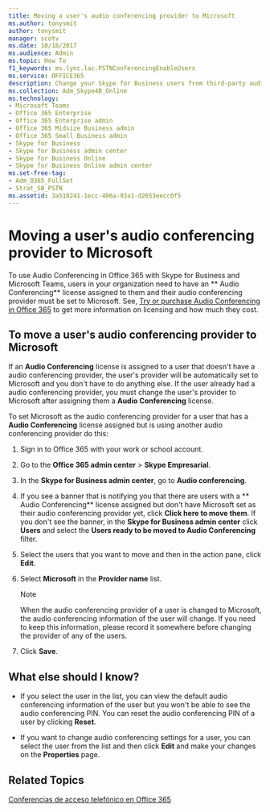 ```yaml
---
title: Moving a user's audio conferencing provider to Microsoft
ms.author: tonysmit
author: tonysmit
manager: scotv
ms.date: 10/18/2017
ms.audience: Admin
ms.topic: How To
f1_keywords: ms.lync.lac.PSTNConferencingEnableUsers
ms.service: OFFICE365
description: Change your Skype for Business users from third-party audio conferencing providers (ACP) to a Microsoft dial-in conferencing provider. 
ms.collection: Adm_Skype4B_Online
ms.technology:
- Microsoft Teams
- Office 365 Enterprise
- Office 365 Enterprise admin
- Office 365 Midsize Business admin
- Office 365 Small Business admin
- Skype for Business
- Skype for Business admin center
- Skype for Business Online
- Skype for Business Online admin center
ms.set-free-tag:
- Adm_O365_FullSet
- Strat_SB_PSTN
ms.assetid: 3a518241-1ecc-406a-93a1-d2653eecc0f5
---
```



# Moving a user's audio conferencing provider to Microsoft

To use Audio Conferencing in Office 365 with Skype for Business and Microsoft Teams, users in your organization need to have an ** Audio Conferencing** license assigned to them and their audio conferencing provider must be set to Microsoft. See, [Try or purchase Audio Conferencing in Office 365](try-or-purchase-audio-conferencing-in-office-365.md) to get more information on licensing and how much they cost.
  
    
    


## To move a user's audio conferencing provider to Microsoft

If an **Audio Conferencing** license is assigned to a user that doesn't have a audio conferencing provider, the user's provider will be automatically set to Microsoft and you don't have to do anything else. If the user already had a audio conferencing provider, you must change the user's provider to Microsoft after assigning them a **Audio Conferencing** license.
  
    
    
To set Microsoft as the audio conferencing provider for a user that has a **Audio Conferencing** license assigned but is using another audio conferencing provider do this:
  
    
    

1. Sign in to Office 365 with your work or school account.
    
  
2. Go to the **Office 365 admin center** > **Skype Empresarial**.
    
  
3. In the **Skype for Business admin center**, go to **Audio conferencing**.
    
  
4. If you see a banner that is notifying you that there are users with a ** Audio Conferencing** license assigned but don't have Microsoft set as their audio conferencing provider yet, click **Click here to move them**. If you don't see the banner, in the **Skype for Business admin center** click **Users** and select the **Users ready to be moved to Audio Conferencing** filter.
    
  
5. Select the users that you want to move and then in the action pane, click **Edit**.
    
  
6. Select **Microsoft** in the **Provider name** list.
    
    > [!NOTE]
      > When the audio conferencing provider of a user is changed to Microsoft, the audio conferencing information of the user will change. If you need to keep this information, please record it somewhere before changing the provider of any of the users. 
7. Click **Save**.
    
  

## What else should I know?


- If you select the user in the list, you can view the default audio conferencing information of the user but you won't be able to see the audio conferencing PIN. You can reset the audio conferencing PIN of a user by clicking **Reset**.
    
  
- If you want to change audio conferencing settings for a user, you can select the user from the list and then click **Edit** and make your changes on the **Properties** page.
    
  

## Related Topics

 [Conferencias de acceso telefónico en Office 365](http://technet.microsoft.com/library/90d51188-0ba9-4dc4-bd6c-ae11dd1f8551%28Office.14%29.aspx)
  
    
    

